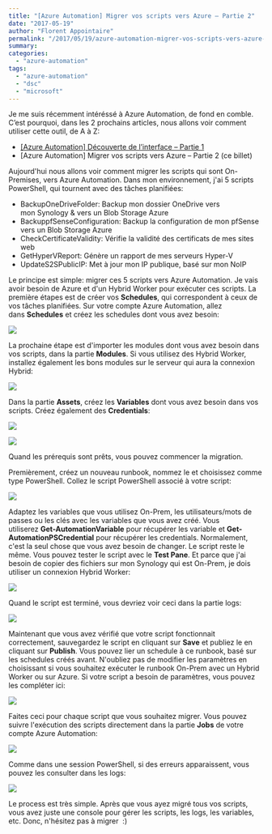 ```yaml
---
title: "[Azure Automation] Migrer vos scripts vers Azure – Partie 2"
date: "2017-05-19"
author: "Florent Appointaire"
permalink: "/2017/05/19/azure-automation-migrer-vos-scripts-vers-azure-partie-2/"
summary: 
categories: 
  - "azure-automation"
tags: 
  - "azure-automation"
  - "dsc"
  - "microsoft"
---
```

Je me suis récemment intéréssé à Azure Automation, de fond en comble. C’est pourquoi, dans les 2 prochains articles, nous allons voir comment utiliser cette outil, de A à Z:

- [\[Azure Automation\] Découverte de l’interface – Partie 1](https://cloudyjourney.fr/2017/05/09/azure-automation-decouverte-de-linterface-partie-1/) 
- \[Azure Automation\] Migrer vos scripts vers Azure – Partie 2 (ce billet)

Aujourd'hui nous allons voir comment migrer les scripts qui sont On-Premises, vers Azure Automation. Dans mon environnement, j'ai 5 scripts PowerShell, qui tournent avec des tâches planifiées:

- BackupOneDriveFolder: Backup mon dossier OneDrive vers mon Synology & vers un Blob Storage Azure
- BackuppfSenseConfiguration: Backup la configuration de mon pfSense vers un Blob Storage Azure
- CheckCertificateValidity: Vérifie la validité des certificats de mes sites web
- GetHyperVReport: Génère un rapport de mes serveurs Hyper-V
- UpdateS2SPublicIP: Met à jour mon IP publique, basé sur mon NoIP

Le principe est simple: migrer ces 5 scripts vers Azure Automation. Je vais avoir besoin de Azure et d'un Hybrid Worker pour exécuter ces scripts. La première étapes est de créer vos **Schedules**, qui correspondent à ceux de vos tâches planifiées. Sur votre compte Azure Automation, allez dans **Schedules** et créez les schedules dont vous avez besoin:

[![](https://cloudyjourney.fr/wp-content/uploads/2017/05/5531.AA01.png)](https://cloudyjourney.fr/wp-content/uploads/2017/05/5531.AA01.png)

La prochaine étape est d'importer les modules dont vous avez besoin dans vos scripts, dans la partie **Modules**. Si vous utilisez des Hybrid Worker, installez également les bons modules sur le serveur qui aura la connexion Hybrid:

[![](https://cloudyjourney.fr/wp-content/uploads/2017/05/5531.AA02.png)](https://cloudyjourney.fr/wp-content/uploads/2017/05/5531.AA02.png)

Dans la partie **Assets**, créez les **Variables** dont vous avez besoin dans vos scripts. Créez également des **Credentials**:

[![](https://cloudyjourney.fr/wp-content/uploads/2017/05/8255.AA03.png)](https://cloudyjourney.fr/wp-content/uploads/2017/05/8255.AA03.png)

[![](https://cloudyjourney.fr/wp-content/uploads/2017/05/7607.AA04.png)](https://cloudyjourney.fr/wp-content/uploads/2017/05/7607.AA04.png)

Quand les prérequis sont prêts, vous pouvez commencer la migration.

Premièrement, créez un nouveau runbook, nommez le et choisissez comme type PowerShell. Collez le script PowerShell associé à votre script:

[![](https://cloudyjourney.fr/wp-content/uploads/2017/05/7607.AA05.png)](https://cloudyjourney.fr/wp-content/uploads/2017/05/7607.AA05.png)

Adaptez les variables que vous utilisez On-Prem, les utilisateurs/mots de passes ou les clés avec les variables que vous avez créé. Vous utiliserez **Get-AutomationVariable** pour récupérer les variable et **Get-AutomationPSCredential** pour récupérer les credentials. Normalement, c'est la seul chose que vous avez besoin de changer. Le script reste le même. Vous pouvez tester le script avec le **Test Pane**. Et parce que j'ai besoin de copier des fichiers sur mon Synology qui est On-Prem, je dois utiliser un connexion Hybrid Worker:

[![](https://cloudyjourney.fr/wp-content/uploads/2017/05/1321.AA06.png)](https://cloudyjourney.fr/wp-content/uploads/2017/05/1321.AA06.png)

Quand le script est terminé, vous devriez voir ceci dans la partie logs:

[![](https://cloudyjourney.fr/wp-content/uploads/2017/05/1321.AA07.png)](https://cloudyjourney.fr/wp-content/uploads/2017/05/1321.AA07.png)

Maintenant que vous avez vérifié que votre script fonctionnait correctement, sauvegardez le script en cliquant sur **Save** et publiez le en cliquant sur **Publish**. Vous pouvez lier un schedule à ce runbook, basé sur les schedules créés avant. N'oubliez pas de modifier les paramètres en choisissant si vous souhaitez exécuter le runbook On-Prem avec un Hybrid Worker ou sur Azure. Si votre script a besoin de paramètres, vous pouvez les compléter ici:

[![](https://cloudyjourney.fr/wp-content/uploads/2017/05/4035.AA08.png)](https://cloudyjourney.fr/wp-content/uploads/2017/05/4035.AA08.png)

Faites ceci pour chaque script que vous souhaitez migrer. Vous pouvez suivre l'exécution des scripts directement dans la partie **Jobs** de votre compte Azure Automation:

[![](https://cloudyjourney.fr/wp-content/uploads/2017/05/85345.AA09.png)](https://cloudyjourney.fr/wp-content/uploads/2017/05/85345.AA09.png)

Comme dans une session PowerShell, si des erreurs apparaissent, vous pouvez les consulter dans les logs:

[![](https://cloudyjourney.fr/wp-content/uploads/2017/05/3487.AA10.png)](https://cloudyjourney.fr/wp-content/uploads/2017/05/3487.AA10.png)

Le process est très simple. Après que vous ayez migré tous vos scripts, vous avez juste une console pour gérer les scripts, les logs, les variables, etc. Donc, n'hésitez pas à migrer  :)

